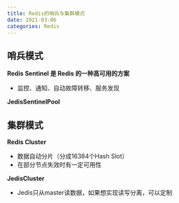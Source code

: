 ```yaml
---
title: Redis的哨兵与集群模式
date: 2021-03-06
categories: Redis
---
```


<!--more-->

## 哨兵模式

 **Redis Sentinel 是 Redis 的一种高可用的方案**

- 监控、通知、自动故障转移、服务发现

**JedisSentinelPool**

## 集群模式

**Redis Cluster**

- 数据自动分片（分成16384个Hash Slot）
- 在部分节点失效时有一定可用性

**JedisCluster**

- Jedis只从master读数据，如果想实现读写分离，可以定制